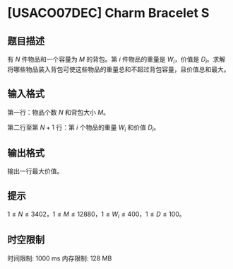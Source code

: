 # [USACO07DEC] Charm Bracelet S

## 题目描述

有 $N$ 件物品和一个容量为 $M$ 的背包。第 $i$ 件物品的重量是 $W_i$，价值是 $D_i$。求解将哪些物品装入背包可使这些物品的重量总和不超过背包容量，且价值总和最大。

## 输入格式

第一行：物品个数 $N$ 和背包大小 $M$。

第二行至第 $N+1$ 行：第 $i$ 个物品的重量 $W_i$ 和价值 $D_i$。

## 输出格式

输出一行最大价值。

## 提示

$1 \le N \le 3402$，$1 \le M \le 12880$，$1 \le W_i \le 400$，$1 \le D \le 100$。

## 时空限制

时间限制: 1000 ms
内存限制: 128 MB
